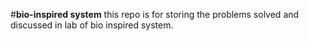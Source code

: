 #**bio-inspired system**
this repo is for storing the  problems solved and discussed in lab of bio inspired system.
